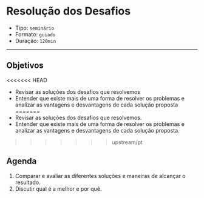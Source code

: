 # Resolução dos Desafios

- Tipo: `seminário`
- Formato: `guiado`
- Duração: `120min`

***

## Objetivos

<<<<<<< HEAD
- Revisar as soluções dos desafios que resolvemos
- Entender que existe mais de uma forma de resolver os problemas e analizar as vantagens e desvantagens de cada solução proposta
=======
- Revisar as soluções dos desafios que resolvemos.
- Entender que existe mais de uma forma de resolver os problemas e analizar as vantagens e desvantagens de cada solução proposta.
>>>>>>> upstream/pt

## Agenda

1. Comparar e avaliar as diferentes soluções e maneiras de alcançar o resultado.
2. Discutir qual é a melhor e por quê.
